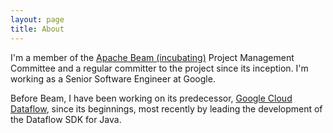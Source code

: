 ```yaml
---
layout: page
title: About
---
```


I'm a member of the [Apache Beam (incubating)](https://beam.incubator.apache.org) Project Management Committee and a regular committer to the project since its inception. I'm working as a Senior Software Engineer at Google.

Before Beam, I have been working on its predecessor, [Google Cloud Dataflow](https://cloud.google.com/dataflow), since its beginnings, most recently by leading the development of the Dataflow SDK for Java.
